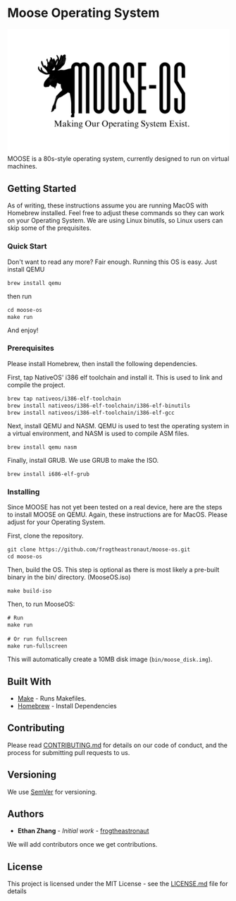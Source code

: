 # Moose Operating System

![Moose Logo](resources/MOOSE%20logo.png)
MOOSE is a 80s-style operating system, currently designed to run on virtual machines.

## Getting Started

As of writing, these instructions assume you are running MacOS with Homebrew installed. Feel free to adjust these commands so they can work on your Operating System. We are using Linux binutils, so Linux users can skip some of the prequisites.

### Quick Start

Don't want to read any more? Fair enough. Running this OS is easy. Just install QEMU

```shell
brew install qemu
```

then run

```shell
cd moose-os
make run
```

And enjoy!

### Prerequisites

Please install Homebrew, then install the following dependencies.

First, tap NativeOS' i386 elf toolchain and install it. This is used to link and compile the project.

```shell
brew tap nativeos/i386-elf-toolchain
brew install nativeos/i386-elf-toolchain/i386-elf-binutils
brew install nativeos/i386-elf-toolchain/i386-elf-gcc
```

Next, install QEMU and NASM. QEMU is used to test the operating system in a virtual environment, and NASM is used to compile ASM files.

```shell
brew install qemu nasm
```

Finally, install GRUB. We use GRUB to make the ISO.

```shell
brew install i686-elf-grub
```

### Installing

Since MOOSE has not yet been tested on a real device, here are the steps to install MOOSE on QEMU. Again, these instructions are for MacOS. Please adjust for your Operating System.

First, clone the repository.

```shell
git clone https://github.com/frogtheastronaut/moose-os.git
cd moose-os
```

Then, build the OS. This step is optional as there is most likely a pre-built binary in the bin/ directory. (MooseOS.iso)

```shell
make build-iso
```

Then, to run MooseOS:

```shell
# Run
make run

# Or run fullscreen
make run-fullscreen
```

This will automatically create a 10MB disk image (`bin/moose_disk.img`).

## Built With

- [Make](https://www.gnu.org/software/make/) - Runs Makefiles.
- [Homebrew](https://brew.sh/) - Install Dependencies

## Contributing

Please read [CONTRIBUTING.md](./CONTRIBUTING.md) for details on our code of conduct, and the process for submitting pull requests to us.

## Versioning

We use [SemVer](http://semver.org/) for versioning.

## Authors

- **Ethan Zhang** - *Initial work* - [frogtheastronaut](https://github.com/frogtheastronaut)

We will add contributors once we get contributions.

## License

This project is licensed under the MIT License - see the [LICENSE.md](LICENSE) file for details
